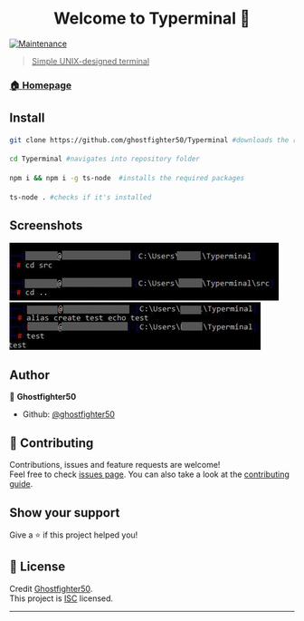 <h1 align="center">Welcome to Typerminal 👋</h1>
<p>

  <a href="https://github.com/ghostfighter50/Typerminal/graphs/commit-activity" target="_blank">
    <img alt="Maintenance" src="https://img.shields.io/badge/Maintained%3F-no-red.svg" />
 
</p>

> Simple UNIX-designed terminal

### 🏠 [Homepage](https://github.com/ghostfighter50/Typerminal#readme)

## Install

```sh
git clone https://github.com/ghostfighter50/Typerminal #downloads the repository

cd Typerminal #navigates into repository folder

npm i && npm i -g ts-node  #installs the required packages

ts-node . #checks if it's installed
```

## Screenshots

![Screenshot 1](/screenshots/term1(1).jpg?raw=true "Interactive")
![Screenshot 2](/screenshots/term2(1).jpg?raw=true "with aliases")

## Author

👤 **Ghostfighter50**

* Github: [@ghostfighter50](https://github.com/ghostfighter50)

## 🤝 Contributing

Contributions, issues and feature requests are welcome!<br />Feel free to check [issues page](https://github.com/ghostfighter50/Typerminal/issues). You can also take a look at the [contributing guide](https://github.com/ghostfighter50/Nano-Shell/blob/master/CONTRIBUTING.md).

## Show your support

Give a ⭐️ if this project helped you!

## 📝 License

Credit [Ghostfighter50](https://github.com/ghostfighter50).<br />
This project is [ISC](https://github.com/ghostfighter50/Typerminal/blob/main/LICENSE) licensed.

***

